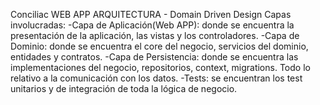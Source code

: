 Conciliac WEB APP
ARQUITECTURA - Domain Driven Design
Capas involucradas: 
  -Capa de Aplicación(Web APP): donde se encuentra la presentación de la aplicación, las vistas y los controladores.
  -Capa de Dominio: donde se encuentra el core del negocio, servicios del dominio, entidades y contratos.
  -Capa de Persistencia: donde se encuentra las implementaciones del negocio, repositorios, context, migrations. Todo lo relativo a la comunicación con los datos.
  -Tests: se encuentran los test unitarios y de integración de toda la lógica de negocio.
